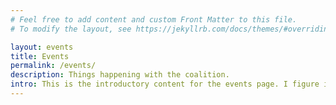 ```yaml
---
# Feel free to add content and custom Front Matter to this file.
# To modify the layout, see https://jekyllrb.com/docs/themes/#overriding-theme-defaults

layout: events
title: Events
permalink: /events/
description: Things happening with the coalition.
intro: This is the introductory content for the events page. I figure it makes the most sense to maintain this here, in the event it is necessary.
---
```

